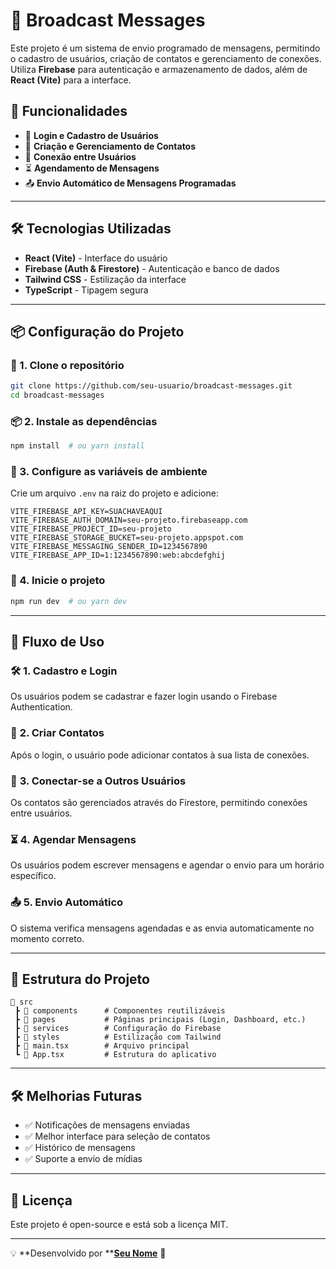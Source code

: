 # 📩 Broadcast Messages

Este projeto é um sistema de envio programado de mensagens, permitindo o cadastro de usuários, criação de contatos e gerenciamento de conexões. Utiliza **Firebase** para autenticação e armazenamento de dados, além de **React (Vite)** para a interface.

## 🚀 Funcionalidades

- 📌 **Login e Cadastro de Usuários**
- 📇 **Criação e Gerenciamento de Contatos**
- 🔗 **Conexão entre Usuários**
- ⏳ **Agendamento de Mensagens**
- 📤 **Envio Automático de Mensagens Programadas**

---

## 🛠️ Tecnologias Utilizadas

- **React (Vite)** - Interface do usuário
- **Firebase (Auth & Firestore)** - Autenticação e banco de dados
- **Tailwind CSS** - Estilização da interface
- **TypeScript** - Tipagem segura

---

## 📦 Configuração do Projeto

### 🔧 1. Clone o repositório

```sh
git clone https://github.com/seu-usuario/broadcast-messages.git
cd broadcast-messages
```

### 📦 2. Instale as dependências

```sh
npm install  # ou yarn install
```

### 🔑 3. Configure as variáveis de ambiente

Crie um arquivo `.env` na raiz do projeto e adicione:

```env
VITE_FIREBASE_API_KEY=SUACHAVEAQUI
VITE_FIREBASE_AUTH_DOMAIN=seu-projeto.firebaseapp.com
VITE_FIREBASE_PROJECT_ID=seu-projeto
VITE_FIREBASE_STORAGE_BUCKET=seu-projeto.appspot.com
VITE_FIREBASE_MESSAGING_SENDER_ID=1234567890
VITE_FIREBASE_APP_ID=1:1234567890:web:abcdefghij
```

### 🚀 4. Inicie o projeto

```sh
npm run dev  # ou yarn dev
```

---

## 🎯 Fluxo de Uso

### 🛠️ **1. Cadastro e Login**

Os usuários podem se cadastrar e fazer login usando o Firebase Authentication.

### 📇 **2. Criar Contatos**

Após o login, o usuário pode adicionar contatos à sua lista de conexões.

### 🔗 **3. Conectar-se a Outros Usuários**

Os contatos são gerenciados através do Firestore, permitindo conexões entre usuários.

### ⏳ **4. Agendar Mensagens**

Os usuários podem escrever mensagens e agendar o envio para um horário específico.

### 📤 **5. Envio Automático**

O sistema verifica mensagens agendadas e as envia automaticamente no momento correto.

---

## 📄 Estrutura do Projeto

```
📂 src
 ┣ 📂 components      # Componentes reutilizáveis
 ┣ 📂 pages           # Páginas principais (Login, Dashboard, etc.)
 ┣ 📂 services        # Configuração do Firebase
 ┣ 📂 styles          # Estilização com Tailwind
 ┣ 📜 main.tsx        # Arquivo principal
 ┗ 📜 App.tsx         # Estrutura do aplicativo
```

---

## 🛠️ Melhorias Futuras

- ✅ Notificações de mensagens enviadas
- ✅ Melhor interface para seleção de contatos
- ✅ Histórico de mensagens
- ✅ Suporte a envio de mídias

---

## 📄 Licença

Este projeto é open-source e está sob a licença MIT.

---

💡 **Desenvolvido por **[**Seu Nome**](https://github.com/seu-usuario/) 🚀


